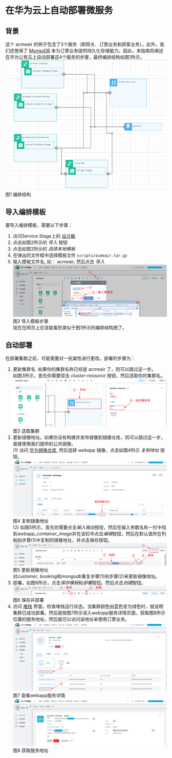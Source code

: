 # 在华为云上自动部署微服务
## 背景
这个 acmeair 的例子包含了3个服务（即网关、订票业务和顾客业务）。此外，我们还使用了 [MongoDB](https://www.mongodb.com) 来为订票业务提供持久化存储能力。因此，本指南将阐述在华为公有云上自动部署这4个服务的步骤，最终编排结构如图1所示。
![图1 编排结构](images/cluster_info.png)  
图1 编排结构

## 导入编排模板
要导入编排模板，需要以下步骤：
1. 访问Service Stage上的 [设计器](https://servicestage.hwclouds.com/servicestage/#/stage/doodle/new/topology)
2. 点击如图2所示的 *导入* 按钮
3. 点击如图2所示的 *选择本地模板*
4. 在弹出的文件框中选择模板文件 `scripts/acmeair.tar.gz`
5. 输入模板文件名, 如： acmeair, 然后点击 *导入*
  ![图2 导入模板步骤](images/import_template_cn.png)  
  图2 导入模板步骤  
  现在在网页上应该能看到类似于图1所示的编排结构图了。

## 自动部署
在部署集群之前，可能需要对一些属性进行更改。部署的步骤为：
1. 更新集群名. 如果你的集群名称已经是 acmeair 了，则可以跳过这一步。  
  如图3所示，首先你需要双击 *cluster-resource* 按钮，然后选取你的集群名。
  ![图3 选取集群](images/update_cluster_name_cn.png)  
  图3 选取集群
2. 更新镜像地址。如果你没有构建并发布镜像到镜像仓库，则可以跳过这一步，直接使用我们提供的公共镜像。  
  (1) 访问 [华为镜像仓库](https://servicestage.hwclouds.com/servicestage/#/stage/softRepository/mirrorCenter/myMirrorPack), 然后选择 *webapp* 镜像，点击如图4所示 *复制地址* 按钮。
  ![图4 复制镜像地址](images/copy_image_address_cn.png)  
  图4 复制镜像地址  
  (2) 如图5所示，首先你需要点击*输入输出*按钮，然后在输入参数名称一栏中找到*webapp\_container\_image*并在该栏中点击*编辑*按钮，然后在默认值所在列粘贴步骤(1)中复制的镜像地址，并点击保存按钮。
  ![图5 更新镜像地址](images/update_image_address_cn.png)  
  图5 更新镜像地址  
  对*customer*, *booking*和*mongodb*重复步骤(1)和步骤(2)来更新镜像地址。
3. 部署。如图6所示，点击*保存模板*和*部署*按钮。然后点击*创建*按钮。  
  ![图6 保存并部署](images/save_and_deploy_cn.png)  
  图6 保存并部署  
4. 访问 [堆栈](https://servicestage.hwclouds.com/servicestage/#/stage/stack/stacklist) 界面，检查堆栈运行状态。当集群颜色由蓝色变为绿色时，就说明集群已成功部署。然后就按图7所示进入*webapp*服务详情页面，获取图8所示位置的服务地址，然后就可以访问该地址来使用订票业务。
  ![图7 查看webapp服务详情](images/view_webapp_details_cn.png)  
  图7 查看webapp服务详情  
  ![图8 获取服务地址](images/get_host_address_cn.png)  
  图8 获取服务地址  
